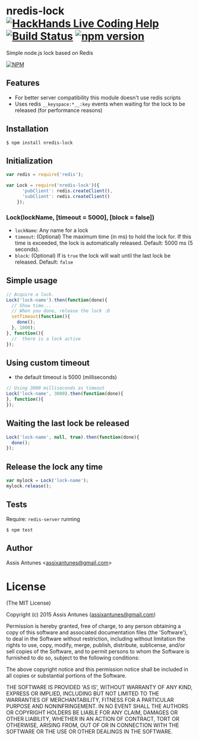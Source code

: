 # nredis-lock [![HackHands Live Coding Help](https://img.shields.io/badge/live%20coding%20help-online-brightgreen.svg)](https://hackhands.com/assisantunes) [![Build Status](https://travis-ci.org/assisantunes/nredis-lock.png)](https://travis-ci.org/assisantunes/nredis-lock) [![npm version](https://badge.fury.io/js/nredis-lock.svg)](http://badge.fury.io/js/nredis-lock) 


Simple node.js lock based on Redis
 
[![NPM](https://nodei.co/npm/nredis-lock.png)](https://nodei.co/npm/nredis-lock/)

## Features

- For better server compatibility this module doesn't use redis scripts
- Uses redis `__keyspace:*__:key` events when waiting for the lock to be released (for performance reasons)

## Installation

    $ npm install nredis-lock

## Initialization

```javascript
var redis = require('redis');

var Lock = require('nredis-lock')({
      'pubClient': redis.createClient(),
      'subClient': redis.createClient()
    });
```

### Lock(lockName, [timeout = 5000], [block = false])

* ``lockName``: Any name for a lock
* ``timeout``: (Optional) The maximum time (in ms) to hold the lock for. If this time is exceeded, the lock is automatically released. Default: 5000 ms (5 seconds).
* ``block``: (Optional) If is `true` the lock will wait until the last lock be released. Default: `false`


## Simple usage

```javascript
// Acquire a lock.
Lock('lock-name').then(function(done){
  // Show time...
  // When you done, release the lock :D
  setTimeout(function(){
    done();
  }, 1000);
}, function(){
  //  there is a lock active
});
```

## Using custom timeout

* the default timeout is 5000 (milliseconds)

```javascript
// Using 3000 milliseconds as timeout
Lock('lock-name', 3000).then(function(done){
}, function(){
});
```

## Waiting the last lock be released

```javascript
Lock('lock-name', null, true).then(function(done){
  done();
});
```

## Release the lock any time

```javascript
var mylock = Lock('lock-name');
mylock.release();
```

## Tests

Require: `redis-server` running

    $ npm test

## Author

Assis Antunes &lt;assixantunes@gmail.com&gt;


# License
(The MIT License)

Copyright (c) 2015 Assis Antunes (assixantunes@gmail.com)

Permission is hereby granted, free of charge, to any person obtaining a copy of
this software and associated documentation files (the 'Software'), to deal in
the Software without restriction, including without limitation the rights to
use, copy, modify, merge, publish, distribute, sublicense, and/or sell copies of
the Software, and to permit persons to whom the Software is furnished to do so,
subject to the following conditions:

The above copyright notice and this permission notice shall be included in all
copies or substantial portions of the Software.

THE SOFTWARE IS PROVIDED 'AS IS', WITHOUT WARRANTY OF ANY KIND, EXPRESS OR
IMPLIED, INCLUDING BUT NOT LIMITED TO THE WARRANTIES OF MERCHANTABILITY, FITNESS
FOR A PARTICULAR PURPOSE AND NONINFRINGEMENT. IN NO EVENT SHALL THE AUTHORS OR
COPYRIGHT HOLDERS BE LIABLE FOR ANY CLAIM, DAMAGES OR OTHER LIABILITY, WHETHER
IN AN ACTION OF CONTRACT, TORT OR OTHERWISE, ARISING FROM, OUT OF OR IN
CONNECTION WITH THE SOFTWARE OR THE USE OR OTHER DEALINGS IN THE SOFTWARE.
